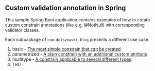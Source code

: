 Custom validation annotation in Spring
--------------------------------------
This sample Spring Boot application contains examples of how to create 
custom constrain annotations (like e.g. @NotNull) with corresponding validator classes.

Each subpackage of `com.dolszewski.blog` presents a different use case.

1. basic - [The most simple constrain that can be created](http://dolszewski.com/spring/custom-validation-annotation-in-spring/).
2. parametrized - [A plain constrain with an additional custom attribute](http://dolszewski.com/java/custom-parametrized-validation-annotation/).
3. multitype - [A constrain applicable to several different types](http://dolszewski.com/java/custom-validation-annotation-for-multiple-types/).
4. TBD